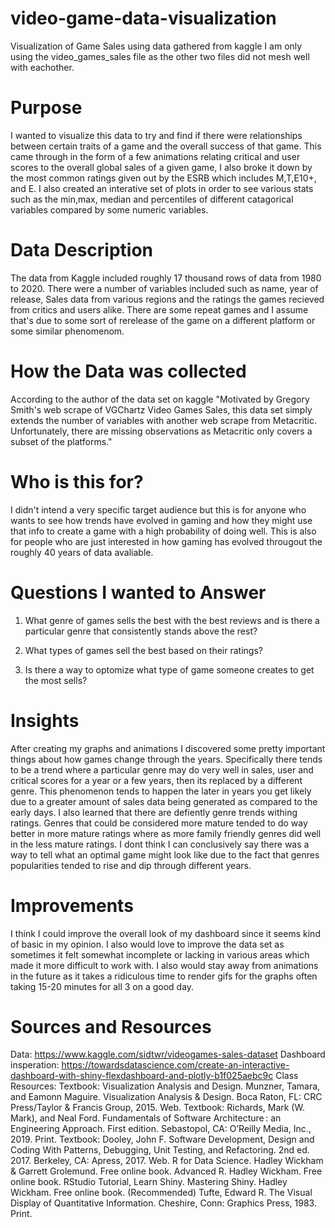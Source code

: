 # video-game-data-visualization
Visualization of Game Sales using data gathered from kaggle
I am only using the video_games_sales file as the other two files did not mesh well with eachother.

# Purpose
I wanted to visualize this data to try and find if there were relationships between certain traits of a game and the overall success of that game. This came through in the form of a few animations relating critical and user scores to the overall global sales of a given game, I also broke it down by the most common ratings given out by the ESRB which includes M,T,E10+, and E. I also created an interative set of plots in order to see various stats such as the min,max, median and percentiles of different catagorical variables compared by some numeric variables.

# Data Description
The data from Kaggle included roughly 17 thousand rows of data from 1980 to 2020. There were a number of variables included such as name, year of release, Sales data from various regions and the ratings the games recieved from critics and users alike. There are some repeat games and I assume that's due to some sort of rerelease of the game on a different platform or some similar phenomenom.

# How the Data was collected
According to the author of the data set on kaggle "Motivated by Gregory Smith's web scrape of VGChartz Video Games Sales, this data set simply extends the number of variables with another web scrape from Metacritic. Unfortunately, there are missing observations as Metacritic only covers a subset of the platforms."

# Who is this for?
I didn't intend a very specific target audience but this is for anyone who wants to see how trends have evolved in gaming and how they might use that info to create a game with a high probability of doing well. This is also for people who are just interested in how gaming has evolved througout the roughly 40 years of data avaliable.

# Questions I wanted to Answer
1. What genre of games sells the best with the best reviews and is there a particular genre that consistently stands above the rest?

2. What types of games sell the best based on their ratings?

3. Is there a way to optomize what type of game someone creates to get the most sells?

# Insights
After creating my graphs and animations I discovered some pretty important things about how games change through the years. Specifically there tends to be a trend where a particular genre may do very well in sales, user and critical scores for a year or a few years, then its replaced by a different genre. This phenomenon tends to happen the later in years you get likely due to a greater amount of sales data being generated as compared to the early days. I also learned that there are defiently genre trends withing ratings. Genres that could be considered more mature tended to do way better in more mature ratings where as more family friendly genres did well in the less mature ratings. I dont think I can conclusively say there was a way to tell what an optimal game might look like due to the fact that genres popularities tended to rise and dip through different years.

# Improvements
I think I could improve the overall look of my dashboard since it seems kind of basic in my opinion. I also would love to improve the data set as sometimes it felt somewhat incomplete or lacking in various areas which made it more difficult to work with. I also would stay away from animations in the future as it takes a ridiculous time to render gifs for the graphs often taking 15-20 minutes for all 3 on a good day.

# Sources and Resources

Data: https://www.kaggle.com/sidtwr/videogames-sales-dataset
Dashboard insperation: https://towardsdatascience.com/create-an-interactive-dashboard-with-shiny-flexdashboard-and-plotly-b1f025aebc9c
Class Resources: 
Textbook: Visualization Analysis and Design. Munzner, Tamara, and Eamonn Maguire. Visualization Analysis & Design. Boca Raton, FL: CRC Press/Taylor & Francis Group, 2015. Web.
Textbook: Richards, Mark (W. Mark), and Neal Ford. Fundamentals of Software Architecture : an Engineering Approach. First edition. Sebastopol, CA: O’Reilly Media, Inc., 2019. Print.
Textbook: Dooley, John F. Software Development, Design and Coding With Patterns, Debugging, Unit Testing, and Refactoring. 2nd ed. 2017. Berkeley, CA: Apress, 2017. Web.
R for Data Science. Hadley Wickham & Garrett Grolemund. Free online book.
Advanced R. Hadley Wickham. Free online book.
RStudio Tutorial, Learn Shiny.
Mastering Shiny. Hadley Wickham. Free online book.
(Recommended) Tufte, Edward R. The Visual Display of Quantitative Information. Cheshire, Conn: Graphics Press, 1983. Print.